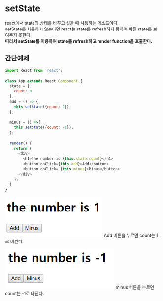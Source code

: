 # setState
react에서 state의 상태를 바꾸고 싶을 때 사용하는 메소드이다. <br>setState를 사용하지 않는다면 react는 state를 refresh하지 못하여 바뀐 state를 보여주지 못한다.<br>
**따라서 setState를 이용하여 state를 refresh하고 render function을 호출한다.**

## 간단예제
```javascript
import React from 'react';

class App extends React.Component {
  state = {
    count: 0
  };
  add = () => {
    this.setState({count: 1});
  };

  minus = () =>{
    this.setState({count: -1});
  };

  render() {
    return (
      <div>
        <h1>the number is {this.state.count}</h1>
        <button onClick={this.add}>Add</button>
        <button onClick= {this.minus}>Minus</button>
      </div>
    );
  }
}
```

![add](./img/add.png)
Add 버튼을 누르면 count는 1로 바뀐다.

![minus](./img/minus.png)
minus 버튼을 누르면 count는 -1로 바뀐다.

